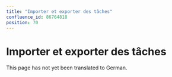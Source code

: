 ```yaml
---
title: "Importer et exporter des tâches"
confluence_id: 86764818
position: 70
---
```

# Importer et exporter des tâches


This page has not yet been translated to German.

